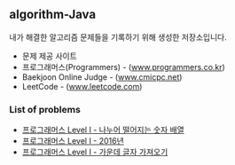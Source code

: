 ## algorithm-Java
내가 해결한 알고리즘 문제들을 기록하기 위해 생성한 저장소입니다.
* 문제 제공 사이트
 * 프로그래머스(Programmers) - (www.programmers.co.kr)
 * Baekjoon Online Judge - (www.cmicpc.net)
 * LeetCode - (www.leetcode.com)

### List of problems
* [프로그래머스 Level I - 나누어 떨어지는 숫자 배열](https://github.com/Frankle97/algorithm-Java/tree/master/algorithm-Java/src/main/java/division_of_array)
* [프로그래머스 Level I - 2016년](https://github.com/Frankle97/algorithm-Java/tree/master/algorithm-Java/src/main/java/find_day_of_week)
* [프로그래머스 Level I - 가운데 글자 가져오기](https://github.com/Frankle97/algorithm-Java/blob/master/algorithm-Java/src/main/java/find_middle_word/FindMiddleWord.java)
